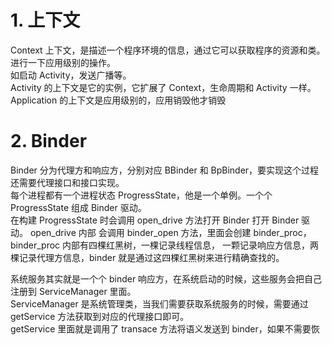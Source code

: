 # 1. 上下文
Context 上下文，是描述一个程序环境的信息，通过它可以获取程序的资源和类。进行一下应用级别的操作。  
如启动 Activity，发送广播等。   
Activity 的上下文是它的实例，它扩展了 Context，生命周期和 Activity 一样。  
Application 的上下文是应用级别的，应用销毁他才销毁

# 2. Binder
Binder 分为代理方和响应方，分别对应 BBinder 和 BpBinder，要实现这个过程还需要代理接口和接口实现。  
每个进程都有一个进程状态 ProgressState，他是一个单例。一个个ProgressState 组成 Binder 驱动。  
在构建 ProgressState 时会调用 open_drive 方法打开 Binder 打开 Binder 驱动。 open_drive 内部
会调用 binder_open 方法，里面会创建 binder_proc，binder_proc 内部有四棵红黑树，一棵记录线程信息，
一颗记录响应方信息，两棵记录代理方信息，binder 就是通过这四棵红黑树来进行精确查找的。  

系统服务其实就是一个个 binder 响应方，在系统启动的时候，这些服务会把自己注册到 ServiceManager 里面。  
ServiceManager 是系统管理类，当我们需要获取系统服务的时候，需要通过 getService 方法获取到对应的代理接口即可。  
getService 里面就是调用了 transace 方法将语义发送到 binder，如果不需要恢
